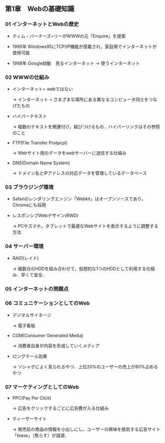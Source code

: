 ## 第1章　Webの基礎知識

### 01 インターネットとWebの歴史

- ティム・バーナーズ=リーがWWWの元「Enquire」を提案

- 1995年 Windows95にTCP/IP機能が搭載され，家庭用でインターネットが使用可能
- 1998年 Google始動　見るインターネット &rarr; 使うインターネット

### 02 WWWの仕組み

- インターネット= webではない

  &rarr; インターネット = さまざまな場所にある異なるコンピュータ同士をつなげたもの

- ハイパーテキスト

  &rarr; 複数のテキストを関連付け，結びつけるもの．ハイパーリンクはその参照のこと

- FTP(File Transfer Protpcpl)

  &rarr; Webサイト用のデータをwebサーバーに送信する仕組み

- DNS(Domain Name System)

  &rarr; ドメイン名とIPアドレスの対応データを管理しているデータベース

### 03 ブラウジング環境

- Safariのレンダリングエンジン「Webkit」はオープンソースであり，Chromeにも採用

- レスポンシブWebデザイン(RWD)

  &rarr; PCやスマホ，タブレットで最適なWebサイトを表示するように調整する方法

### 04 サーバー環境

- RAID(レイド)

  &rarr; 複数台のHDDを組み合わせて，仮想的な1つのHDDとして利用する仕組み．早くて安全．

### 05 インターネットの問題点

### 06 コミュニケーションとしてのWeb

- デジタルサイネージ

  &rarr; 電子看板

- CGM(Consumer Generated Media)

  &rarr; 消費者自身が内容を形成していくメディア

- ロングテール効果

  &rarr; ソシャゲによく見られるやつ．上位20%のユーザーの売上が80%占めるやつ

### 07 マーケティングとしてのWeb

- PPC(Pay Per Click)

  &rarr; 広告をクリックするごとに広告費が入る仕組み

- ティーザーサイト

  &rarr; 発売前の商品の情報を小出しにし，ユーザーの興味を換気する広告サイト「tease」（焦らす）が語源．

